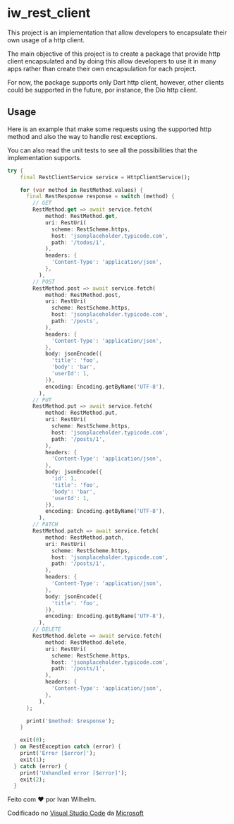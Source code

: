 # iw_rest_client

This project is an implementation that allow developers to encapsulate their own usage of a http client.

The main objective of this project is to create a package that provide http client encapsulated and by doing this allow developers to use it in many apps rather than create their own encapsulation for each project.

For now, the package supports only Dart http client, however, other clients could be supported in the future, por instance, the Dio http client.

## Usage

Here is an example that make some requests using the supported http method and also the way to handle rest exceptions.

You can also read the unit tests to see all the possibilities that the implementation supports.

```dart
try {
    final RestClientService service = HttpClientService();

    for (var method in RestMethod.values) {
      final RestResponse response = switch (method) {
        // GET
        RestMethod.get => await service.fetch(
            method: RestMethod.get,
            uri: RestUri(
              scheme: RestScheme.https,
              host: 'jsonplaceholder.typicode.com',
              path: '/todos/1',
            ),
            headers: {
              'Content-Type': 'application/json',
            },
          ),
        // POST
        RestMethod.post => await service.fetch(
            method: RestMethod.post,
            uri: RestUri(
              scheme: RestScheme.https,
              host: 'jsonplaceholder.typicode.com',
              path: '/posts',
            ),
            headers: {
              'Content-Type': 'application/json',
            },
            body: jsonEncode({
              'title': 'foo',
              'body': 'bar',
              'userId': 1,
            }),
            encoding: Encoding.getByName('UTF-8'),
          ),
        // PUT
        RestMethod.put => await service.fetch(
            method: RestMethod.put,
            uri: RestUri(
              scheme: RestScheme.https,
              host: 'jsonplaceholder.typicode.com',
              path: '/posts/1',
            ),
            headers: {
              'Content-Type': 'application/json',
            },
            body: jsonEncode({
              'id': 1,
              'title': 'foo',
              'body': 'bar',
              'userId': 1,
            }),
            encoding: Encoding.getByName('UTF-8'),
          ),
        // PATCH
        RestMethod.patch => await service.fetch(
            method: RestMethod.patch,
            uri: RestUri(
              scheme: RestScheme.https,
              host: 'jsonplaceholder.typicode.com',
              path: '/posts/1',
            ),
            headers: {
              'Content-Type': 'application/json',
            },
            body: jsonEncode({
              'title': 'foo',
            }),
            encoding: Encoding.getByName('UTF-8'),
          ),
        // DELETE
        RestMethod.delete => await service.fetch(
            method: RestMethod.delete,
            uri: RestUri(
              scheme: RestScheme.https,
              host: 'jsonplaceholder.typicode.com',
              path: '/posts/1',
            ),
            headers: {
              'Content-Type': 'application/json',
            },
          ),
      };

      print('$method: $response');
    }

    exit(0);
  } on RestException catch (error) {
    print('Error [$error]');
    exit(1);
  } catch (error) {
    print('Unhandled error [$error]');
    exit(2);
  }
```
Feito com &hearts; por Ivan Wilhelm.

Codificado no [Visual Studio Code](https://code.visualstudio.com) da [Microsoft](https://www.microsoft.com.br)

